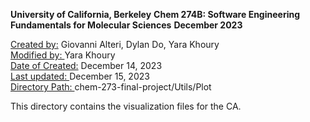 <b>University of California, Berkeley</b>
<b>Chem 274B: Software Engineering Fundamentals for Molecular Sciences</b>
<b>December 2023</b>

<u>Created by:</u> Giovanni Alteri, Dylan Do, Yara Khoury<br>
<u>Modified by: </u> Yara Khoury <br>
<u>Date of Created:</u> December 14, 2023 <br>
<u>Last updated: </u> December 15, 2023 <br>
<u>Directory Path: </u> chem-273-final-project/Utils/Plot

This directory contains the visualization files for the CA. <br>